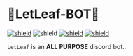 # 🍂LetLeaf-BOT🍂
[![shield](https://img.shields.io/badge/GET%20THE%20BOT-HERE-blue?style=for-the-badge&color=FF00FF)](https://discord.com/api/oauth2/authorize?client_id=840807839182225409&permissions=1425501271&scope=bot)
![shield](https://img.shields.io/badge/STATUS-Fully%20Functional-blue?style=for-the-badge&color=0F0000)
[![shield](https://img.shields.io/badge/PURE-PYTHON-blue?style=for-the-badge&color=0000FF&logo=python)](https://python.org)
[![shield](https://img.shields.io/badge/Discord-Support-blue?style=for-the-badge&colo&r=0000FF&logo=discord)]()

`LetLeaf` is an **ALL PURPOSE** discord bot..


